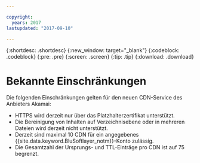 ```yaml
---

copyright:
  years: 2017
lastupdated: "2017-09-10"

---
```


{:shortdesc: .shortdesc}
{:new_window: target="_blank"}
{:codeblock: .codeblock}
{:pre: .pre}
{:screen: .screen}
{:tip: .tip}
{:download: .download}

# Bekannte Einschränkungen

Die folgenden Einschränkungen gelten für den neuen CDN-Service des Anbieters Akamai:
* HTTPS wird derzeit nur über das Platzhalterzertifikat unterstützt.
* Die Bereinigung von Inhalten auf Verzeichnisebene oder in mehreren Dateien wird derzeit nicht unterstützt.
* Derzeit sind maximal 10 CDN für ein angegebenes {{site.data.keyword.BluSoftlayer_notm}}-Konto zulässig.
* Die Gesamtzahl der Ursprungs- und TTL-Einträge pro CDN ist auf 75 begrenzt.
